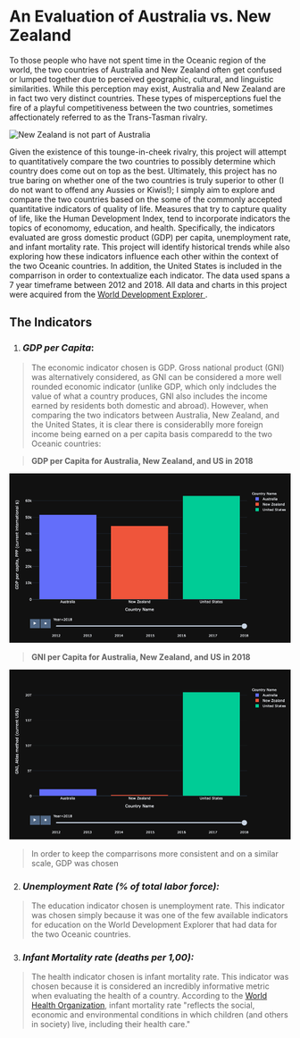 # An Evaluation of Australia vs. New Zealand

To those people who have not spent time in the Oceanic region of the world, the two countries of Australia and New Zealand often get confused or lumped together due to perceived geographic, cultural, and linguistic similarities.  While this perception may exist, Australia and New Zealand are in fact two very distinct countries.  These types of misperceptions fuel the fire of a playful competitiveness between the two countries, sometimes affectionately referred to as the Trans-Tasman rivalry. 

![New Zealand is not part of Australia](https://nzpocketguide.com/wp-content/uploads/2019/10/flight-murray-copy.jpg)

Given the existence of this tounge-in-cheek rivalry, this project will attempt to quantitatively compare the two countries to possibly determine which country  does come out on top as the best.  Ultimately, this project has no true baring on whether one of the two countries is truly superior to other (I do not want to offend any Aussies or Kiwis!); I simply aim to explore and compare the two countries based on the some of the commonly accepted quantitative indicators of quality of life.  Measures that try to capture quality of life, like the Human Development Index, tend to incorporate indicators the topics of economomy, education, and health.  Specifically, the indicators evaluated are gross domestic product (GDP) per capita, unemployment rate, and infant mortality rate.  This project will identify historical trends while also exploring how these indicators influence each other within the context of the two Oceanic countries.  In addition, the United States is included in the comparrison in order to contextualize each indicator. The data used spans a 7 year timeframe between 2012 and 2018.  All data and charts in this project were acquired from the [World Development Explorer ](http://www.worlddev.xyz/about).

## The Indicators

1.   ### *GDP per Capita*:
> The economic indicator chosen is GDP.  Gross national product (GNI) was alternatively considered, as GNI can be considered a more well rounded economic indicator (unlike GDP, which only indcludes the value of what a country produces, GNI also includes the income earned by residents both domestic and abroad).  However, when comparing the two indicators between Australia, New Zealand, and the United States, it is clear there is considerablly more foreign income being earned on a per capita basis comparedd to the two Oceanic countries:




> **GDP per Capita for Australia, New Zealand, and US in 2018**


![GDP](https://raw.githubusercontent.com/mhgrody/DATA-690-WANG/main/world_development_explorer/charts/Unknown-13.png)

> **GNI per Capita for Australia, New Zealand, and US in 2018**

![GDP](https://raw.githubusercontent.com/mhgrody/DATA-690-WANG/main/world_development_explorer/charts/Unknown-14.png)

> In order to keep the comparrisons more consistent and on a similar scale, GDP was chosen



2.   ### *Unemployment Rate (% of total labor force):*
> The education indicator chosen is unemployment rate.  This indicator was chosen simply because it was one of the few available indicators for education on the World Development Explorer that had data for the two Oceanic countries.



3.  ### *Infant Mortality rate (deaths per 1,00):*
> The health indicator chosen is infant mortality rate.  This indicator was chosen because it is considered an incredibly informative metric when evaluating the health of a country.  According to the [World Health Organization](https://www.who.int/data/gho/indicator-metadata-registry/imr-details/3138), infant mortality rate "reflects the social, economic and environmental conditions in which children (and others in society) live, including their health care."

